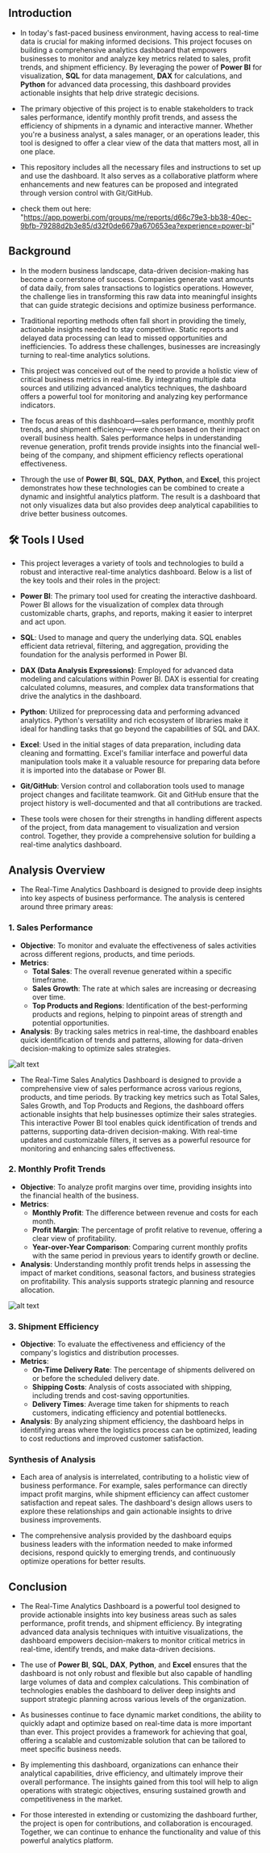 ## Introduction

- In today's fast-paced business environment, having access to real-time data is crucial for making informed decisions. This project focuses on building a comprehensive analytics dashboard that empowers businesses to monitor and analyze key metrics related to sales, profit trends, and shipment efficiency. By leveraging the power of **Power BI** for visualization, **SQL** for data management, **DAX** for calculations, and **Python** for advanced data processing, this dashboard provides actionable insights that help drive strategic decisions.

- The primary objective of this project is to enable stakeholders to track sales performance, identify monthly profit trends, and assess the efficiency of shipments in a dynamic and interactive manner. Whether you're a business analyst, a sales manager, or an operations leader, this tool is designed to offer a clear view of the data that matters most, all in one place.

- This repository includes all the necessary files and instructions to set up and use the dashboard. It also serves as a collaborative platform where enhancements and new features can be proposed and integrated through version control with Git/GitHub.

* check them out here: "https://app.powerbi.com/groups/me/reports/d66c79e3-bb38-40ec-9bfb-79288d2b3e85/d32f0de6679a670653ea?experience=power-bi"

## Background

- In the modern business landscape, data-driven decision-making has become a cornerstone of success. Companies generate vast amounts of data daily, from sales transactions to logistics operations. However, the challenge lies in transforming this raw data into meaningful insights that can guide strategic decisions and optimize business performance.

- Traditional reporting methods often fall short in providing the timely, actionable insights needed to stay competitive. Static reports and delayed data processing can lead to missed opportunities and inefficiencies. To address these challenges, businesses are increasingly turning to real-time analytics solutions.

- This project was conceived out of the need to provide a holistic view of critical business metrics in real-time. By integrating multiple data sources and utilizing advanced analytics techniques, the dashboard offers a powerful tool for monitoring and analyzing key performance indicators.

- The focus areas of this dashboard—sales performance, monthly profit trends, and shipment efficiency—were chosen based on their impact on overall business health. Sales performance helps in understanding revenue generation, profit trends provide insights into the financial well-being of the company, and shipment efficiency reflects operational effectiveness.

- Through the use of **Power BI**, **SQL**, **DAX**, **Python**, and **Excel**, this project demonstrates how these technologies can be combined to create a dynamic and insightful analytics platform. The result is a dashboard that not only visualizes data but also provides deep analytical capabilities to drive better business outcomes.

## 🛠️ Tools I Used

- This project leverages a variety of tools and technologies to build a robust and interactive real-time analytics dashboard. Below is a list of the key tools and their roles in the project:

- **Power BI**: The primary tool used for creating the interactive dashboard. Power BI allows for the visualization of complex data through customizable charts, graphs, and reports, making it easier to interpret and act upon.

- **SQL**: Used to manage and query the underlying data. SQL enables efficient data retrieval, filtering, and aggregation, providing the foundation for the analysis performed in Power BI.

- **DAX (Data Analysis Expressions)**: Employed for advanced data modeling and calculations within Power BI. DAX is essential for creating calculated columns, measures, and complex data transformations that drive the analytics in the dashboard.

- **Python**: Utilized for preprocessing data and performing advanced analytics. Python's versatility and rich ecosystem of libraries make it ideal for handling tasks that go beyond the capabilities of SQL and DAX.

- **Excel**: Used in the initial stages of data preparation, including data cleaning and formatting. Excel's familiar interface and powerful data manipulation tools make it a valuable resource for preparing data before it is imported into the database or Power BI.

- **Git/GitHub**: Version control and collaboration tools used to manage project changes and facilitate teamwork. Git and GitHub ensure that the project history is well-documented and that all contributions are tracked.

- These tools were chosen for their strengths in handling different aspects of the project, from data management to visualization and version control. Together, they provide a comprehensive solution for building a real-time analytics dashboard.

## Analysis Overview

- The Real-Time Analytics Dashboard is designed to provide deep insights into key aspects of business performance. The analysis is centered around three primary areas:

### 1. Sales Performance
- **Objective**: To monitor and evaluate the effectiveness of sales activities across different regions, products, and time periods.
- **Metrics**:
  - **Total Sales**: The overall revenue generated within a specific timeframe.
  - **Sales Growth**: The rate at which sales are increasing or decreasing over time.
  - **Top Products and Regions**: Identification of the best-performing products and regions, helping to pinpoint areas of strength and potential opportunities.
- **Analysis**: By tracking sales metrics in real-time, the dashboard enables quick identification of trends and patterns, allowing for data-driven decision-making to optimize sales strategies.
  
![alt text](https://github.com/user-attachments/assets/cfd07f0f-45cb-4e3a-9b24-0d85e5b785d7)

* The Real-Time Sales Analytics Dashboard is designed to provide a comprehensive view of sales performance across various regions, products, and time periods. By tracking key metrics such as Total Sales, Sales Growth, and Top Products and Regions, the dashboard offers actionable insights that help businesses optimize their sales strategies. This interactive Power BI tool enables quick identification of trends and patterns, supporting data-driven decision-making. With real-time updates and customizable filters, it serves as a powerful resource for monitoring and enhancing sales effectiveness.


### 2. Monthly Profit Trends
- **Objective**: To analyze profit margins over time, providing insights into the financial health of the business.
- **Metrics**:
  - **Monthly Profit**: The difference between revenue and costs for each month.
  - **Profit Margin**: The percentage of profit relative to revenue, offering a clear view of profitability.
  - **Year-over-Year Comparison**: Comparing current monthly profits with the same period in previous years to identify growth or decline.
- **Analysis**: Understanding monthly profit trends helps in assessing the impact of market conditions, seasonal factors, and business strategies on profitability. This analysis supports strategic planning and resource allocation.
  
![alt text](https://github.com/user-attachments/assets/407b06f0-ca40-4ec1-8457-15e44f9e3b54)

### 3. Shipment Efficiency
- **Objective**: To evaluate the effectiveness and efficiency of the company's logistics and distribution processes.
- **Metrics**:
  - **On-Time Delivery Rate**: The percentage of shipments delivered on or before the scheduled delivery date.
  - **Shipping Costs**: Analysis of costs associated with shipping, including trends and cost-saving opportunities.
  - **Delivery Times**: Average time taken for shipments to reach customers, indicating efficiency and potential bottlenecks.
- **Analysis**: By analyzing shipment efficiency, the dashboard helps in identifying areas where the logistics process can be optimized, leading to cost reductions and improved customer satisfaction.

### Synthesis of Analysis
- Each area of analysis is interrelated, contributing to a holistic view of business performance. For example, sales performance can directly impact profit margins, while shipment efficiency can affect customer satisfaction and repeat sales. The dashboard's design allows users to explore these relationships and gain actionable insights to drive business improvements.

- The comprehensive analysis provided by the dashboard equips business leaders with the information needed to make informed decisions, respond quickly to emerging trends, and continuously optimize operations for better results.
## Conclusion

- The Real-Time Analytics Dashboard is a powerful tool designed to provide actionable insights into key business areas such as sales performance, profit trends, and shipment efficiency. By integrating advanced data analysis techniques with intuitive visualizations, the dashboard empowers decision-makers to monitor critical metrics in real-time, identify trends, and make data-driven decisions.

- The use of **Power BI**, **SQL**, **DAX**, **Python**, and **Excel** ensures that the dashboard is not only robust and flexible but also capable of handling large volumes of data and complex calculations. This combination of technologies enables the dashboard to deliver deep insights and support strategic planning across various levels of the organization.

- As businesses continue to face dynamic market conditions, the ability to quickly adapt and optimize based on real-time data is more important than ever. This project provides a framework for achieving that goal, offering a scalable and customizable solution that can be tailored to meet specific business needs.

- By implementing this dashboard, organizations can enhance their analytical capabilities, drive efficiency, and ultimately improve their overall performance. The insights gained from this tool will help to align operations with strategic objectives, ensuring sustained growth and competitiveness in the market.

- For those interested in extending or customizing the dashboard further, the project is open for contributions, and collaboration is encouraged. Together, we can continue to enhance the functionality and value of this powerful analytics platform.
